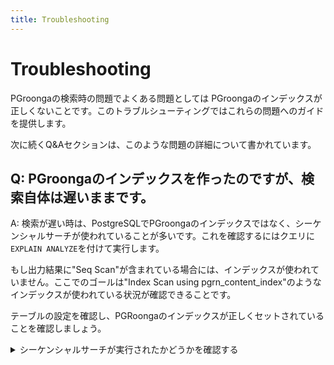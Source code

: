 ```yaml
---
title: Troubleshooting
---
```

# Troubleshooting

PGroongaの検索時の問題でよくある問題としては PGroongaのインデックスが正しくないことです。このトラブルシューティングではこれらの問題へのガイドを提供します。

次に続くQ&Aセクションは、このような問題の詳細について書かれています。

## Q: PGroongaのインデックスを作ったのですが、検索自体は遅いままです。

A: 検索が遅い時は、PostgreSQLでPGroongaのインデックスではなく、シーケンシャルサーチが使われていることが多いです。これを確認するにはクエリに`EXPLAIN ANALYZE`を付けて実行します。 

もし出力結果に"Seq Scan"が含まれている場合には、インデックスが使われていません。ここでのゴールは"Index Scan using pgrn_content_index"のようなインデックスが使われている状況が確認できることです。

テーブルの設定を確認し、PGRoongaのインデックスが正しくセットされていることを確認しましょう。

<details>

<summary>シーケンシャルサーチが実行されたかどうかを確認する</summary>
  
ここでは次のテーブルを例として用います。
  
ここでの例では確実にシーケンシャルサーチで検索している状態にしたいので、インデックスもプライマリーキーも設定していません。

```sql
CREATE TABLE memos (
  title text,
  content text
);

INSERT INTO memos VALUES ('PostgreSQL', 'PostgreSQL is an RDBMS.');
INSERT INTO memos VALUES ('Groonga', 'Groonga is a super-fast full-text search engine.');
INSERT INTO memos VALUES ('PGroonga', 'PGroonga is an extension that brings super-fast full-text search to PostgreSQL.');
```

ここで検証するクエリは次のようなものです

```sql
SELECT * FROM memos WHERE content &@~ 'PostgreSQL';
```

では、このクエリがシーケンシャルサーチを使用しているかどうか確認しましょう。

先述の通り、確認するためには`EXPLAIN ANALYZE`を使用します。

```sql
EXPLAIN ANALYZE SELECT * FROM memos WHERE content &@~ 'PostgreSQL';
--                                              QUERY PLAN                                              
-- -----------------------------------------------------------------------------------------------------
--  Seq Scan on memos  (cost=0.00..678.80 rows=1 width=64) (actual time=2.803..4.664 rows=2 loops=1)
--    Filter: (content &@~ 'PostgreSQL'::text)
--    Rows Removed by Filter: 1
--  Planning Time: 0.113 ms
--  Execution Time: 4.731 ms
-- (5 rows)
```

結果は上記の通りです。

シーケンシャルサーチの場合は、"Seq Scan"が表示されます。"

ここでの目標は、この"Seq Scan"を下記のように"Index Scan using #{PGroonga index name}"に変えることです。

```sql
EXPLAIN ANALYZE SELECT * FROM memos WHERE content &@~ 'PostgreSQL';
--                                                           QUERY PLAN                                                          
-- ------------------------------------------------------------------------------------------------------------------------------
--  Index Scan using pgrn_content_index on memos  (cost=0.00..4.02 rows=1 width=64) (actual time=0.778..0.782 rows=2 loops=1)
--    Index Cond: (content &@~ 'PostgreSQL'::text)
--  Planning Time: 0.835 ms
--  Execution Time: 1.002 ms
-- (4 rows)
```

</details>

